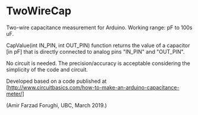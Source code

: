 # TwoWireCap
Two-wire capacitance measurement for Arduino. Working range: pF to 100s uF.

CapValue(int IN_PIN, int OUT_PIN) function returns the value of a capacitor [in pF] that is directly connected to analog pins "IN_PIN" and "OUT_PIN".

No circuit is needed. The precision/accuracy is acceptable considering the simplicity of the code and circuit.

Developed based on a code published at [http://www.circuitbasics.com/how-to-make-an-arduino-capacitance-meter/]

(Amir Farzad Forughi, UBC, March 2019.)
